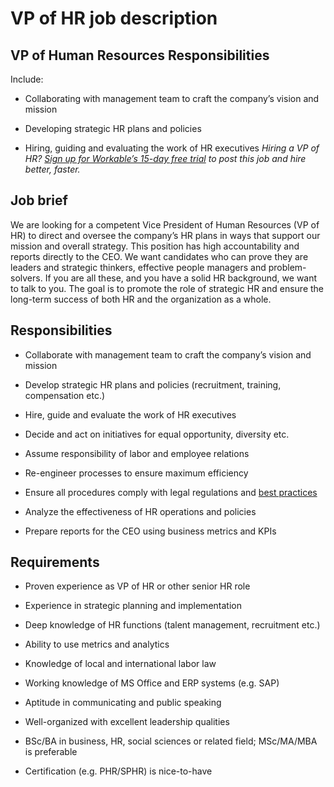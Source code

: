 # VP of HR job description


## VP of Human Resources Responsibilities

Include:

* Collaborating with management team to craft the company’s vision and mission

* Developing strategic HR plans and policies

* Hiring, guiding and evaluating the work of HR executives
<em>Hiring a VP of HR? <a href="https://www.workable.com/post-jobs-for-free/customize?wid=4369&amp;utm_page=vp-of-hr-job-description&amp;utm_program=ad-unit-right&amp;utm_tracking=job-descriptions-human-resources-job-descriptions">Sign up for Workable’s 15-day free trial</a> <a href="https://www.workable.com/post-jobs-for-free/customize?wid=4369&amp;utm_page=vp-of-hr-job-description&amp;utm_program=ad-unit-right&amp;utm_tracking=job-descriptions-human-resources-job-descriptions"></a>to post this job and hire better, faster.</em>


## Job brief

We are looking for a competent Vice President of Human Resources (VP of HR) to direct and oversee the company’s HR plans in ways that support our mission and overall strategy.
This position has high accountability and reports directly to the CEO. We want candidates who can prove they are leaders and strategic thinkers, effective people managers and problem-solvers. If you are all these, and you have a solid HR background, we want to talk to you.
The goal is to promote the role of strategic HR and ensure the long-term success of both HR and the organization as a whole.


## Responsibilities

* Collaborate with management team to craft the company’s vision and mission

* Develop strategic HR plans and policies (recruitment, training, compensation etc.)

* Hire, guide and evaluate the work of HR executives

* Decide and act on initiatives for equal opportunity, diversity etc.

* Assume responsibility of labor and employee relations

* Re-engineer processes to ensure maximum efficiency

* Ensure all procedures comply with legal regulations and <a href="https://resources.workable.com/blog/hr-best-practices-su-joun">best practices</a>

* Analyze the effectiveness of HR operations and policies

* Prepare reports for the CEO using business metrics and KPIs


## Requirements

* Proven experience as VP of HR or other senior HR role

* Experience in strategic planning and implementation

* Deep knowledge of HR functions (talent management, recruitment etc.)

* Ability to use metrics and analytics

* Knowledge of local and international labor law

* Working knowledge of MS Office and ERP systems (e.g. SAP)

* Aptitude in communicating and public speaking

* Well-organized with excellent leadership qualities

* BSc/BA in business, HR, social sciences or related field; MSc/MA/MBA is preferable

* Certification (e.g. PHR/SPHR) is nice-to-have
